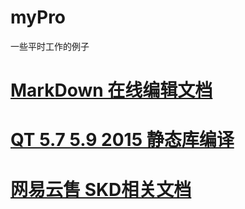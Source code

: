 # myPro
一些平时工作的例子


[MarkDown 在线编辑文档](https://stackedit.io/editor)
==========

[QT 5.7 5.9 2015 静态库编译](https://blog.csdn.net/lixiaoxin1989/article/details/53838277)
==========

[网易云售 SKD相关文档](http://netease.im/?from=nim&clueFrom=nim)
==========